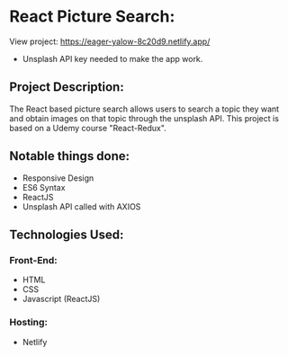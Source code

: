 # React Picture Search:
View project: https://eager-yalow-8c20d9.netlify.app/
- Unsplash API key needed to make the app work. 

## Project Description:
The React based picture search allows users to search a topic they want and obtain images on that topic through the unsplash API. This project is based on a Udemy course "React-Redux".

## Notable things done:
- Responsive Design
- ES6 Syntax
- ReactJS
- Unsplash API called with AXIOS


## Technologies Used:
### Front-End:
- HTML
- CSS
- Javascript (ReactJS)
### Hosting:
- Netlify
